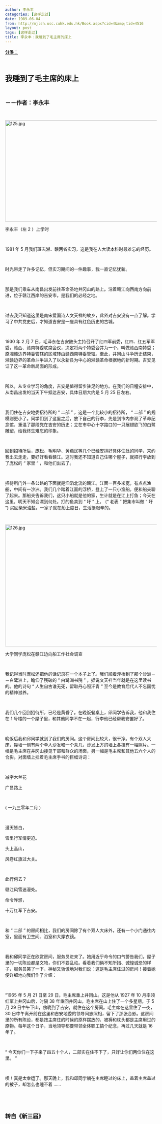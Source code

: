 ```yaml
---
author: 李永丰
categories: [这样走过]
date: 1989-06-04
from: http://mjlsh.usc.cuhk.edu.hk/Book.aspx?cid=4&amp;tid=4516
layout: post
tags: [这样走过]
title: 李永丰：我睡到了毛主席的床上
---
```


<div style="margin: 15px 10px 10px 0px;">
<div>
<span id="ctl00_ContentPlaceHolder1_chapter1_SubjectLabel" style="font-weight:bold;text-decoration:underline;">
   分类：
  </span>
</div>
<p class="p1">
<b>
<font size="5">
<span class="s1">
</span>
<br/>
</font>
</b>
</p>
<p class="p2">
<span class="s1">
<b>
<font size="5">
     我睡到了毛主席的床上
    </font>
</b>
</span>
</p>
<p class="p1">
<b>
<font size="4">
<span class="s1">
</span>
<br/>
</font>
</b>
</p>
<p class="p2">
<span class="s1">
<b>
<font size="4">
     －－作者：李永丰
    </font>
</b>
</span>
</p>
<p class="p1">
<span class="s1">
</span>
<br/>
</p>
<p class="p3">
<span class="s1">
<img alt="125.jpg" border="0" height="329" src="https://i.imgur.com/4pEoMPQ.jpeg" width="550"/>
</span>
</p>
<p class="p2">
<span class="s1">
   李永丰（左
  </span>
<span class="s2">
   2
  </span>
<span class="s1">
   ）上学时
  </span>
</p>
<p class="p1">
<span class="s1">
</span>
<br/>
</p>
<p class="p2">
<span class="s2">
   1981
  </span>
<span class="s1">
   年
  </span>
<span class="s2">
   5
  </span>
<span class="s1">
   月我们班去湘、赣两省实习，这是我在人大读本科时最难忘的经历。
  </span>
</p>
<p class="p1">
<span class="s1">
</span>
<br/>
</p>
<p class="p2">
<span class="s1">
   时光带走了许多记忆，但实习期间的一件趣事，我一直记忆犹新。
  </span>
</p>
<p class="p1">
<span class="s1">
</span>
<br/>
</p>
<p class="p2">
<span class="s1">
   那是我们乘车从南昌出发前往革命圣地井冈山的路上。沿着赣江向西南方向前进，位于赣江西岸的吉安市，是我们的必经之地。
  </span>
</p>
<p class="p1">
<span class="s1">
</span>
<br/>
</p>
<p class="p2">
<span class="s1">
   过去我只知道这里是南宋爱国诗人文天祥的故乡，此外对吉安没有一点了解。学习了中共党史后，才知道吉安是一座具有红色历史的古城。
  </span>
</p>
<p class="p1">
<span class="s1">
</span>
<br/>
</p>
<p class="p2">
<span class="s2">
   1930
  </span>
<span class="s1">
   年
  </span>
<span class="s2">
   2
  </span>
<span class="s1">
   月
  </span>
<span class="s2">
   7
  </span>
<span class="s1">
   日，毛泽东在吉安陂头主持召开了红四军前委，红四、红五军军委，赣西、赣南特委联席会议，决定将两个特委合并为一个，叫做赣西南特委；原湘赣边界特委管辖的区域转由赣西南特委管辖。至此，井冈山斗争历史结束，湘赣边界的革命斗争进入了以永新县为中心的湘赣革命根据地的新时期。吉安见证了这一革命新局面的形成。
  </span>
</p>
<p class="p1">
<span class="s1">
</span>
<br/>
</p>
<p class="p2">
<span class="s1">
   所以，从专业学习的角度，吉安是值得留步驻足的地方。在我们的日程安排中，从南昌出发的当天下午抵达吉安，具体日期大约是
  </span>
<span class="s2">
   5
  </span>
<span class="s1">
   月
  </span>
<span class="s2">
   25
  </span>
<span class="s1">
   日左右。
  </span>
</p>
<p class="p1">
<span class="s1">
</span>
<br/>
</p>
<p class="p2">
<span class="s1">
   我们住在吉安地委招待所的
  </span>
<span class="s2">
   “
  </span>
<span class="s1">
   二部
  </span>
<span class="s2">
   ”
  </span>
<span class="s1">
   ，这是一个比较小的招待所，
  </span>
<span class="s2">
   “
  </span>
<span class="s1">
   二部
  </span>
<span class="s2">
   ”
  </span>
<span class="s1">
   的规模则更小了。同学们到了这里之后，放下自己的行李，先是到市内参观了革命纪念馆，重温了那段党在吉安的历史；立在市中心十字路口的一只展翅欲飞的白鹭雕塑，给我终生难忘的印象。
  </span>
</p>
<p class="p1">
<span class="s1">
</span>
<br/>
</p>
<p class="p2">
<span class="s1">
   回到招待所后，庞松、毛明华、黄燕民等几个已经安排好具体住处的同学，来约我出去走走，要好好看看赣江。这时我还不知道自己住哪个屋子，就把行李放到了庞松的
  </span>
<span class="s2">
   “
  </span>
<span class="s1">
   家里
  </span>
<span class="s2">
   ”
  </span>
<span class="s1">
   ，和他们出去了。
  </span>
</p>
<p class="p1">
<span class="s1">
</span>
<br/>
</p>
<p class="p2">
<span class="s1">
   招待所门外一条公路的下面就是滔滔北流的赣江。江面一百多米宽，有点点渔船，中间有一沙洲。我们几个踏着江面的浮桥，登上了一只小渔船，便和船夫聊了起来。那船夫告诉我们，这只小船就是他的家，生计就是在江上打鱼；今天在这里，明天不知会漂到何处。打的鱼卖到
  </span>
<span class="s2">
   “
  </span>
<span class="s1">
   圩
  </span>
<span class="s2">
   ”
  </span>
<span class="s1">
   上，
  </span>
<span class="s2">
   (“
  </span>
<span class="s1">
   老表
  </span>
<span class="s2">
   ”
  </span>
<span class="s1">
   把集市叫做
  </span>
<span class="s2">
   “
  </span>
<span class="s1">
   圩
  </span>
<span class="s2">
   ”)
  </span>
<span class="s1">
   买回柴米油盐，一家子就在船上度日，生活挺艰辛的。
  </span>
</p>
<p class="p1">
<span class="s1">
</span>
<br/>
</p>
<p class="p3">
<span class="s1">
<img alt="126.jpg" border="0" height="396" src="https://i.imgur.com/aaQwQwV.jpeg" width="500"/>
</span>
</p>
<p class="p2">
<span class="s1">
   大学同学庞松在赣江边向船工作社会调查
  </span>
</p>
<p class="p1">
<span class="s1">
</span>
<br/>
</p>
<p class="p2">
<span class="s1">
   我记得当时庞松还把他的话记录在一个本子上了。我们顺着浮桥到了那个沙洲－－白鹭洲上，瞻仰了残破的
  </span>
<span class="s2">
   “
  </span>
<span class="s1">
   白鹭洲书院
  </span>
<span class="s2">
   ”
  </span>
<span class="s1">
   ，据说文天祥当年就是在这里读书的。他的诗句
  </span>
<span class="s2">
   “
  </span>
<span class="s1">
   人生自古谁无死，留取丹心照汗青
  </span>
<span class="s2">
   ”
  </span>
<span class="s1">
   至今是教育后代人不忘国忧的精神滋养。
  </span>
</p>
<p class="p1">
<span class="s1">
</span>
<br/>
</p>
<p class="p2">
<span class="s1">
   我们几个回到招待所，已经是黄昏了。在晚饭餐桌上，邱同学告诉我，他和我住在
  </span>
<span class="s2">
   1
  </span>
<span class="s1">
   号楼的一个屋子里，和其他同学不在一起，行李他已经帮我安置好了。
  </span>
</p>
<p class="p1">
<span class="s1">
</span>
<br/>
</p>
<p class="p2">
<span class="s1">
   晚饭后我和邱同学就到了我们的房间。这个房间比较大，很干净。有个双人大床，靠墙一侧有两个单人沙发和一个茶几，沙发上方的墙上各挂有一幅照片。一幅是毛主席在井冈山接见干部和群众的场面，另一幅是毛主席和其他五六个人的合影。对面墙上挂着毛主席手书的巨幅诗词：
  </span>
</p>
<p class="p1">
<span class="s1">
</span>
<br/>
</p>
<p class="p2">
<span class="s1">
   减字木兰花
  </span>
</p>
<p class="p2">
<span class="s1">
   广昌路上
  </span>
</p>
<p class="p1">
<span class="s1">
</span>
<br/>
</p>
<p class="p2">
<span class="s2">
   (
  </span>
<span class="s1">
   一九三零年二月
  </span>
<span class="s2">
   )
  </span>
</p>
<p class="p1">
<span class="s1">
</span>
<br/>
</p>
<p class="p2">
<span class="s1">
   漫天皆白，
  </span>
</p>
<p class="p2">
<span class="s1">
   雪里行军情更迫。
  </span>
</p>
<p class="p2">
<span class="s1">
   头上高山，
  </span>
</p>
<p class="p2">
<span class="s1">
   风卷红旗过大关。
  </span>
</p>
<p class="p1">
<span class="s1">
</span>
<br/>
</p>
<p class="p2">
<span class="s1">
   此行何去？
  </span>
</p>
<p class="p2">
<span class="s2">
<span class="Apple-converted-space">
</span>
</span>
<span class="s1">
   赣江风雪迷漫处。
  </span>
</p>
<p class="p2">
<span class="s1">
   命令昨颁，
  </span>
</p>
<p class="p2">
<span class="s1">
   十万红军下吉安。
  </span>
</p>
<p class="p1">
<span class="s1">
</span>
<br/>
</p>
<p class="p2">
<span class="s1">
   和
  </span>
<span class="s2">
   “
  </span>
<span class="s1">
   二部
  </span>
<span class="s2">
   ”
  </span>
<span class="s1">
   的房间相比，我们的房间除了有个双人大床外，还有一个小门通往内室，里面有卫生间、浴室和大穿衣镜。
  </span>
</p>
<p class="p1">
<span class="s1">
</span>
<br/>
</p>
<p class="p2">
<span class="s1">
   我和邱同学正在欣赏房间，服务员进来了。她用近乎命令的口气警告我们，屋子里的一切陈设都是文物，你们不要乱动。看着我们俩不知所措、诚惶诚恐的样子，服务员笑了一下，神秘又骄傲地对我们说：这是毛主席住过的房间！接着她便详细地向我们作了介绍：
  </span>
</p>
<p class="p1">
<span class="s1">
</span>
<br/>
</p>
<p class="p2">
<span class="s2">
   “1965
  </span>
<span class="s1">
   年
  </span>
<span class="s2">
   5
  </span>
<span class="s1">
   月
  </span>
<span class="s2">
   21
  </span>
<span class="s1">
   日至
  </span>
<span class="s2">
   29
  </span>
<span class="s1">
   日，毛主席重上井冈山。这是他从
  </span>
<span class="s2">
   1927
  </span>
<span class="s1">
   年
  </span>
<span class="s2">
   10
  </span>
<span class="s1">
   月率领红军上井冈山后，时隔
  </span>
<span class="s2">
   38
  </span>
<span class="s1">
   年重回井冈山。毛主席在山上住了一个多星期，于
  </span>
<span class="s2">
   5
  </span>
<span class="s1">
   月
  </span>
<span class="s2">
   29
  </span>
<span class="s1">
   日中午下山，傍晚到了吉安，就住在这个房间。毛主席在这里住了一夜，
  </span>
<span class="s2">
   30
  </span>
<span class="s1">
   日中午离开前在这里和吉安地委的领导同志照相，留下了那张合影。这房间里的所有陈设，都是按主席住的时候的原样摆放的，被褥和枕头都是主席用过的原物。每年这个日子，当地领导都要带领全体职工搞个纪念，再过几天就是
  </span>
<span class="s2">
   16
  </span>
<span class="s1">
   年了。
  </span>
</p>
<p class="p1">
<span class="s1">
</span>
<br/>
</p>
<p class="p2">
<span class="s2">
   “
  </span>
<span class="s1">
   今天你们一下子来了四五十个人，二部实在住不下了，只好让你们两位住在这里。
  </span>
<span class="s2">
   ”
  </span>
</p>
<p class="p1">
<span class="s1">
</span>
<br/>
</p>
<p class="p2">
<span class="s1">
   噢！真是太幸运了。那天晚上，我和邱同学躺在主席睡过的床上，盖着主席盖过的被子，却怎么也睡不着
  </span>
<span class="s2">
   ……
  </span>
</p>
<p class="p1">
<span class="s1">
</span>
<br/>
</p>
<p class="p1">
<b>
<font size="4">
<span class="s1">
</span>
<br/>
</font>
</b>
</p>
<p class="p2">
<span class="s1">
<b>
<font size="4">
     转自《新三届》
    </font>
</b>
</span>
</p>
</div>
